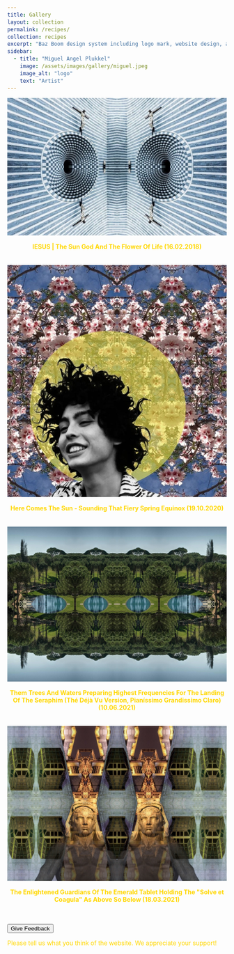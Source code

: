 ```yaml
---
title: Gallery
layout: collection
permalink: /recipes/
collection: recipes
excerpt: "Baz Boom design system including logo mark, website design, and branding applications."
sidebar:
  - title: "Miguel Angel Plukkel"
    image: /assets/images/gallery/miguel.jpeg
    image_alt: "logo"
    text: "Artist"
---
```

<html lang="en">

<head>
  <!-- Your existing styles and head content -->

  <style>
    /* Additional styles for better formatting */
    body {
      color: #FFD700 !important; /* Set the text color to yellow for the entire page */
    }

    .image-gallery {
      display: flex;
      flex-wrap: wrap;
      justify-content: space-between;
    }

    #scrollUpBtn {
      display: none;
      position: fixed;
      bottom: 20px;
      right: 20px;
      background-color: #daa520;
      color: #fff;
      border: none;
      border-radius: 5px;
      padding: 10px;
      cursor: pointer;
      font-weight: bold;
      transition: background-color 0.3s;
    }

    #scrollUpBtn:hover {
      background-color: #FFD700; /* Change color on hover */
    }

    .image-item {
      margin-bottom: 20px;
      overflow: hidden; /* Hide overflow to prevent layout shifts on hover */
    }

    .image-item img {
      transition: transform 0.3s ease-in-out; /* Add transition effect */
    }

    .image-item:hover img {
      transform: scale(1.2); /* Increase the scale on hover (adjust the value as needed) */
    }

    .image-caption {
      text-align: center;
    }

    .golden-link {
      color: #FFD700 !important; /* Set the text color to yellow */
      text-decoration: none; /* Remove the default underline */
      font-weight: bold; /* Optionally set the font weight to bold */
    }

    .golden-link:hover {
      text-decoration: underline; /* Add underline on hover */
    }

    .golden-text {
      color: #FFD700 !important; /* Set the text color to yellow */
    }

    /* Styles for moving the request a quote to the side */
    .quote-container {
      position: fixed;
      top: 50%;
      right: 20px;
      transform: translateY(-50%);
      width: 300px; /* Adjust the width as needed */
      background-color: #f8f8f8;
      padding: 20px;
      border-radius: 5px;
      box-shadow: 0 0 10px rgba(0, 0, 0, 0.1);
    }

    .modal {
      display: none;
      position: fixed;
      top: auto;
      right: 0; /* Stick to the right */
      bottom: 0;
      left: auto; /* Unset left */
      width: 100%;
      height: 100%;
      background-color: rgba(0, 0, 0, 0.5);
    }

    .modal-content {
  background-color: #f8f8f8; /* Adjust background color to match your website */
  color: #333; /* Adjust text color to match your website */
  margin: 15% auto; /* Updated margin for centering vertically and horizontally */
  padding: 20px;
  border: 1px solid #888;
  width: 80%; /* Adjust the width as needed for responsiveness */
}

    .modal-content textarea {
      background-color: #333; /* Darken the background color of the textarea */
      color: #fff; /* Adjust text color to match your website */
    }

    .feedback-text {
      color: #FFD700; /* Set the text color to yellow */
    }

    .close {
      color: #aaa;
      float: right;
      font-size: 28px;
      font-weight: bold;
    }

    .close:hover,
    .close:focus {
      color: black;
      text-decoration: none;
      cursor: pointer;
    }

    /* Responsive styles */
    @media only screen and (max-width: 768px) {
      .image-gallery {
        justify-content: center;
      }

      .image-item {
        width: 100%;
      }

      .modal-content {
        width: 100%;
      }
    }

    /* Added style for selected feedback button */
    .selected-feedback {
      background-color: #FFD700 !important;
    }
  </style>
</head>

<body>
  <!-- Rest of your HTML content -->
  <div class="image-gallery">
    <div class="image-item">
      <a href="/page1.md/" class="golden-link">
        <img src="/assets/images/gallery/jesus.jpg" alt="Iesus" />
        <div class="image-caption">
          <p class="golden-text">IESUS | The Sun God And The Flower Of Life (16.02.2018)</p>
        </div>
      </a>
    </div>
    <div class="image-item">
      <a href="/page2.md/" class="golden-link">
        <img src="/assets/images/gallery/halo.jpeg" alt="Sun" />
        <div class="image-caption">
          <p class="golden-text">Here Comes The Sun - Sounding That Fiery Spring Equinox (19.10.2020)</p>
        </div>
      </a>
    </div>
    <div class="image-item">
      <a href="/page3.md/" class="golden-link">
        <img src="/assets/images/gallery/garden.jpeg" alt="Trees" />
        <div class="image-caption">
          <p class="golden-text">Them Trees And Waters Preparing Highest Frequencies For The Landing Of The Seraphim (Thé Déjà Vu Version, Pianíssimo Grandissimo Claro) (10.06.2021)</p>
        </div>
      </a>
    </div>
    <div class="image-item">
      <a href="/page4.md/" class="golden-link">
        <img src="/assets/images/gallery/guardian.jpeg" alt="Guardians" />
        <div class="image-caption">
          <p class="golden-text">The Enlightened Guardians Of The Emerald Tablet Holding The "Solve et Coagula" As Above So Below (18.03.2021)</p>
        </div>
      </a>
    </div>
  </div>

  <button onclick="openModal()">Give Feedback</button>

  <!-- Feedback Modal -->
  <div id="feedback-modal" class="modal">
    <div class="modal-content">
      <span class="close" onclick="closeModal()">&times;</span>
      <h2>How happy are you with the website?</h2>
      <div id="feedback-buttons">
        <button onclick="selectFeedback(this, 'Very Happy', '😃')">Very Happy</button>
        <button onclick="selectFeedback(this, 'Happy', '😊')">Happy</button>
        <button onclick="selectFeedback(this, 'Neutral', '😐')">Neutral</button>
        <button onclick="selectFeedback(this, 'Unhappy', '😞')">Unhappy</button>
        <button onclick="selectFeedback(this, 'Very Unhappy', '😢')">Very Unhappy</button>
      </div>
      <div>
        <label for="additionalComments">Additional Comments:</label>
        <textarea id="additionalComments" rows="4" cols="50"></textarea>
      </div>
      <button onclick="submitFeedback()">Submit Feedback</button>
    </div>
  </div>

  <p>Please tell us what you think of the website. We appreciate your support!</p>

  <!-- Scroll-up button -->
  <button id="scrollUpBtn" onclick="scrollToTop()">Scroll to Top</button>
<script>
  function openModal() {
    var modal = document.getElementById("feedback-modal");
    modal.style.display = "block";
  }
  function closeModal() {
    var modal = document.getElementById("feedback-modal");
    modal.style.display = "none";
  }
  function sendFeedback(feedback, reaction, additionalComments) {
  // Perform an AJAX request to submit feedback to the server
  // Replace 'https://localhost:3000/submit-feedback' with the actual URL of your server-side route
  var xhr = new XMLHttpRequest();
xhr.open("POST", 'https://localhost:3000/submit-feedback', true); // Use the correct URL
xhr.setRequestHeader("Content-Type", "application/json");
var data = {
  feedback: feedback,
  reaction: reaction,
  additionalComments: additionalComments
};
  xhr.onreadystatechange = function () {
    if (xhr.readyState === 4) {
      if (xhr.status === 200) {
        console.log('Feedback submitted successfully');
      } else {
        console.error('Error submitting feedback:', xhr.status);
      }
    }
  };
  xhr.send(JSON.stringify(data));
}
  function selectFeedback(button, feedback, reaction) {
    // Remove the selected class from all buttons
    var feedbackButtons = document.querySelectorAll('#feedback-buttons button');
    feedbackButtons.forEach(function (btn) {
      btn.classList.remove('selected-feedback');
    });
    // Add the selected class to the clicked button
    button.classList.add('selected-feedback');
    // Log the selected feedback
    console.log('Selected Feedback:', feedback, 'Reaction:', reaction);
  }
  // Function to close the modal
  function closeModal() {
    var modal = document.getElementById("feedback-modal");
    modal.style.display = "none";
  }
  // Function to submit feedback
  // Function to submit feedback
function submitFeedback() {
  var selectedButton = document.querySelector('#feedback-buttons button.selected-feedback');
  var feedback = selectedButton ? selectedButton.textContent : '';
  var reaction = selectedButton ? selectedButton.getAttribute('data-reaction') : '';
  var additionalComments = document.getElementById("additionalComments").value;
  console.log('Feedback:', feedback, 'Reaction:', reaction, 'Additional Comments:', additionalComments);
  // Implement your actual feedback submission logic here
  sendFeedback(feedback, reaction, additionalComments);
  // Display a confirmation message
  var confirmationMessage = document.createElement('p');
  confirmationMessage.innerText = 'Thank you for your feedback!';
  // Append the message to the modal content
  var modalContent = document.querySelector('.modal-content');
  modalContent.appendChild(confirmationMessage);
  // Close the modal after submission (optional)
  setTimeout(function () {
    closeModal();
  }, 2000); // Close the modal after 2 seconds (adjust the delay as needed)
}
  // Show/hide the scroll-up button based on scroll position
  window.onscroll = function () {
    showScrollUpButton();
  };
  function showScrollUpButton() {
    var scrollUpBtn = document.getElementById("scrollUpBtn");
    if (document.body.scrollTop > 20 || document.documentElement.scrollTop > 20) {
      scrollUpBtn.style.display = "block";
    } else {
      scrollUpBtn.style.display = "none";
    }
  }
  // Scroll to the top function
  function scrollToTop() {
    document.body.scrollTop = 0; // For Safari
    document.documentElement.scrollTop = 0; // For Chrome, Firefox, IE, and Opera
  }
</script>
</body>

</html>
